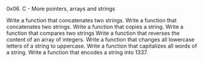 0x06. C - More pointers, arrays and strings

Write a function that concatenates two strings.
Write a function that concatenates two strings.
Write a function that copies a string.
Write a function that compares two strings
Write a function that reverses the content of an array of integers.
Write a function that changes all lowercase letters of a string to uppercase.
Write a function that capitalizes all words of a string.
Write a function that encodes a string into 1337.
